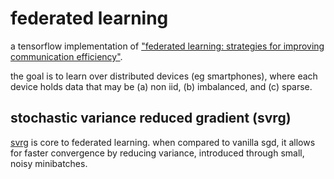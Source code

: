 # federated learning
a tensorflow implementation of ["federated learning: strategies for improving communication efficiency"](https://ai.google/research/pubs/pub45648).

the goal is to learn over distributed devices (eg smartphones), where each device holds data that may be (a) non iid, (b) imbalanced, and (c) sparse.


## stochastic variance reduced gradient (svrg)
[svrg](https://papers.nips.cc/paper/4937-accelerating-stochastic-gradient-descent-using-predictive-variance-reduction.pdf) is core to federated learning. when compared to vanilla sgd, it allows for faster convergence by reducing variance, introduced through small, noisy minibatches.
